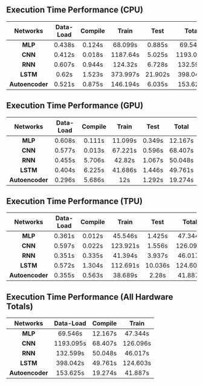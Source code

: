 ## Execution Time Performance (CPU)
|  Networks     | Data-Load | Compile |   Train   |   Test  |   Total   |
| :------:      | :-------: | :-----: | :------:  | :-----: | :------:  |
| **MLP**       |  0.438s	  | 0.124s	| 68.099s   | 0.885s  | 69.546s   |
| **CNN**       |  0.412s	  | 0.018s	| 1187.64s  | 5.025s	| 1193.095s |
| **RNN**       |  0.607s	  | 0.944s	| 124.32s	  | 6.728s	| 132.599s  |
| **LSTM**      |  0.62s	  | 1.523s	| 373.997s	| 21.902s	| 398.042s  |
|**Autoencoder**|  0.521s	  | 0.875s	| 146.194s	| 6.035s	| 153.625s  |

## Execution Time Performance (GPU)
|  Networks     | Data-Load | Compile |   Train   |   Test  |   Total   |
| :------:      | :-------: | :-----: | :------:  | :-----: | :------:  |
| **MLP**       |  0.608s	  | 0.111s	| 11.099s   | 0.349s  | 12.167s   |
| **CNN**       |  0.577s	  | 0.013s	| 67.221s   | 0.596s	| 68.407s   |
| **RNN**       |  0.455s	  | 5.706s	| 42.82s	  | 1.067s	| 50.048s   |
| **LSTM**      |  0.404s	  | 6.225s	| 41.686s	  | 1.446s	| 49.761s   |
|**Autoencoder**|  0.296s	  | 5.686s	| 12s	      | 1.292s	| 19.274s   |

## Execution Time Performance (TPU)
|  Networks     | Data-Load | Compile |   Train   |   Test  |   Total   |
| :------:      | :-------: | :-----: | :------:  | :-----: | :------:  |
| **MLP**       |  0.361s	  | 0.012s	| 45.546s   | 1.425s  | 47.344s   |
| **CNN**       |  0.597s	  | 0.022s	| 123.921s  | 1.556s	| 126.096s  |
| **RNN**       |  0.351s	  | 0.335s	| 41.394s	  | 3.937s	| 46.017s   |
| **LSTM**      |  0.572s	  | 1.304s	| 112.691s  | 10.036s	| 124.603s  |
|**Autoencoder**|  0.355s	  | 0.563s	| 38.689s   | 2.28s	  | 41.887s   |

## Execution Time Performance (All Hardware Totals)
|  Networks     | Data-Load | Compile |   Train   |
| :------:      | :-------: | :-----: | :------:  | 
| **MLP**       |  69.546s  | 12.167s	| 47.344s   |
| **CNN**       |  1193.095s| 68.407s	| 126.096s  |
| **RNN**       |  132.599s	| 50.048s	| 46.017s	  |
| **LSTM**      |  398.042s | 49.761s	| 124.603s  |
|**Autoencoder**|  153.625s	| 19.274s	| 41.887s   |
